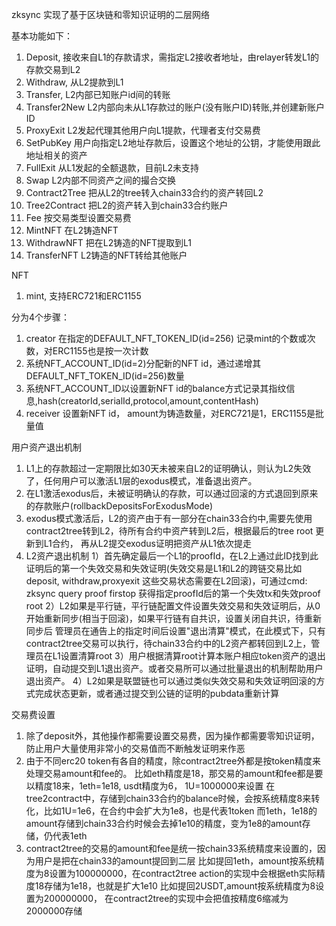 zksync 实现了基于区块链和零知识证明的二层网络

基本功能如下：
1. Deposit, 接收来自L1的存款请求，需指定L2接收者地址，由relayer转发L1的存款交易到L2
2. Withdraw, 从L2提款到L1
3. Transfer, L2内部已知账户id间的转账
4. Transfer2New L2内部向未从L1存款过的账户(没有账户ID)转账,并创建新账户ID
5. ProxyExit L2发起代理其他用户向L1提款，代理者支付交易费
6. SetPubKey 用户向指定L2地址存款后，设置这个地址的公钥，才能使用跟此地址相关的资产
7. FullExit 从L1发起的全额退款，目前L2未支持
8. Swap L2内部不同资产之间的撮合交换
9. Contract2Tree 把从L2的tree转入chain33合约的资产转回L2
10. Tree2Contract 把L2的资产转入到chain33合约账户
11. Fee 按交易类型设置交易费
12. MintNFT 在L2铸造NFT
13. WithdrawNFT 把在L2铸造的NFT提取到L1
14. TransferNFT L2铸造的NFT转给其他账户

NFT
1. mint, 支持ERC721和ERC1155

分为4个步骤：
1. creator 在指定的DEFAULT_NFT_TOKEN_ID(id=256) 记录mint的个数或次数，对ERC1155也是按一次计数
2. 系统NFT_ACCOUNT_ID(id=2)分配新的NFT id，通过递增其DEFAULT_NFT_TOKEN_ID(id=256)数量
3. 系统NFT_ACCOUNT_ID以设置新NFT id的balance方式记录其指纹信息,hash(creatorId,serialId,protocol,amount,contentHash)
4. receiver 设置新NFT id， amount为铸造数量，对ERC721是1，ERC1155是批量值

用户资产退出机制
1. L1上的存款超过一定期限比如30天未被来自L2的证明确认，则认为L2失效了，任何用户可以激活L1层的exodus模式，准备退出资产。 
2. 在L1激活exodus后，未被证明确认的存款，可以通过回滚的方式退回到原来的存款账户(rollbackDepositsForExodusMode)
3. exodus模式激活后，L2的资产由于有一部分在chain33合约中,需要先使用contract2tree转到L2，待所有合约中资产转到L2后，根据最后的tree root 更新到L1合约，
   再从L2提交exodus证明把资产从L1依次提走
4. L2资产退出机制
   1）首先确定最后一个L1的proofId，在L2上通过此ID找到此证明后的第一个失效交易和失效证明(失效交易是L1和L2的跨链交易比如deposit,
   withdraw,proxyexit 这些交易状态需要在L2回滚)，可通过cmd: zksync query proof firstop 获得指定proofId后的第一个失效tx和失效proof root
   2）L2如果是平行链，平行链配置文件设置失效交易和失效证明后，从0开始重新同步(相当于回滚)，如果平行链有自共识，设置关闭自共识，待重新同步后
   管理员在通告上的指定时间后设置"退出清算"模式，在此模式下，只有contract2tree交易可以执行，待chain33合约中的L2资产都转回到L2上，管理员在L1设置清算root
   3）用户根据清算root计算本账户相应token资产的退出证明，自动提交到L1退出资产。或者交易所可以通过批量退出的机制帮助用户退出资产。
   4）L2如果是联盟链也可以通过类似失效交易和失效证明回滚的方式完成状态更新，或者通过提交到公链的证明的pubdata重新计算

交易费设置
1. 除了deposit外，其他操作都需要设置交易费，因为操作都需要零知识证明，防止用户大量使用非常小的交易值而不断触发证明来作恶
2. 由于不同erc20 token有各自的精度，除contract2tree外都是按token精度来处理交易amount和fee的。
   比如eth精度是18，那交易的amount和fee都是要以精度18来，1eth=1e18, usdt精度为6， 1U=1000000来设置
   在tree2contract中，存储到chain33合约的balance时候，会按系统精度8来转化，比如1U=1e6，在合约中会扩大为1e8，也是代表1token
   而1eth，1e18的amount存储到chain33合约时候会去掉1e10的精度，变为1e8的amount存储，仍代表1eth
3. contract2tree的交易的amount和fee是统一按chain33系统精度来设置的，因为用户是把在chain33的amount提回到二层
   比如提回1eth，amount按系统精度为8设置为100000000，在contract2tree action的实现中会根据eth实际精度18存储为1e18，也就是扩大1e10
   比如提回2USDT,amount按系统精度为8设置为200000000， 在contract2tree的实现中会把值按精度6缩减为2000000存储